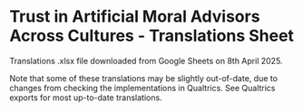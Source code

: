 # Trust in Artificial Moral Advisors Across Cultures - Translations Sheet

Translations .xlsx file downloaded from Google Sheets on 8th April 2025.

Note that some of these translations may be slightly out-of-date, due to changes from checking the implementations in Qualtrics. See Qualtrics exports for most up-to-date translations.
